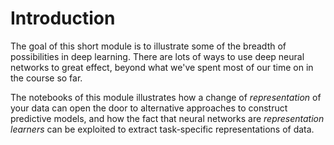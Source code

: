 # Introduction

The goal of this short module is to illustrate some of the breadth of possibilities in deep learning. There are lots of ways to use deep neural networks to great effect, beyond what we've spent most of our time on in the course so far. 

The notebooks of this module illustrates how a change of _representation_ of your data can open the door to alternative approaches to construct predictive models, and how the fact that neural networks are _representation learners_ can be exploited to extract task-specific representations of data. 